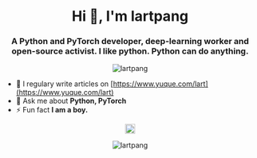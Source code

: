 <h1 align="center">Hi 👋, I'm lartpang</h1>
<h3 align="center">A Python and PyTorch developer, deep-learning worker and open-source activist. I like python. Python can do anything.</h3>

<p align="center"><img src="https://komarev.com/ghpvc/?username=lartpang" alt="lartpang" /></p>

- 📝 I regulary write articles on [https://www.yuque.com/lart](https://www.yuque.com/lart)
- 💬 Ask me about **Python, PyTorch**
- ⚡ Fun fact **I am a boy.**

<p align="center"><img src="https://konpa.github.io/devicon/devicon.git/icons/python/python-original-wordmark.svg" alt="python" width="20" height="20" /></p>
<p align="center"><img src="https://github-readme-stats.vercel.app/api?username=lartpang&show_icons=true&theme=gruvbox" alt="lartpang" /></p>
